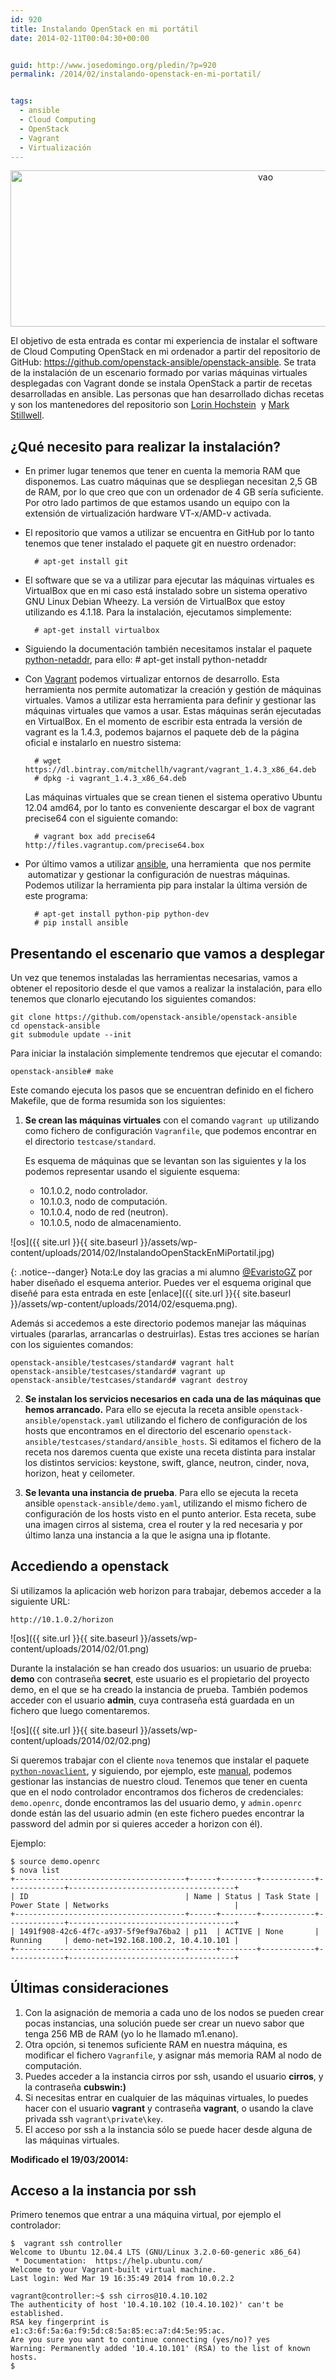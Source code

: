 ```yaml
---
id: 920
title: Instalando OpenStack en mi portátil
date: 2014-02-11T00:04:30+00:00


guid: http://www.josedomingo.org/pledin/?p=920
permalink: /2014/02/instalando-openstack-en-mi-portatil/


tags:
  - ansible
  - Cloud Computing
  - OpenStack
  - Vagrant
  - Virtualización
---
```

<p style="text-align: center;">
  <a href="{{ site.url }}{{ site.baseurl }}/assets/wp-content/uploads/2014/02/vao.png"><img class="aligncenter size-full wp-image-924" alt="vao" src="{{ site.url }}{{ site.baseurl }}/assets/wp-content/uploads/2014/02/vao.png" width="800" height="250" srcset="{{ site.url }}{{ site.baseurl }}/assets/wp-content/uploads/2014/02/vao.png 800w, {{ site.url }}{{ site.baseurl }}/assets/wp-content/uploads/2014/02/vao-300x93.png 300w" sizes="(max-width: 800px) 100vw, 800px" /></a>
</p>

El objetivo de esta entrada es contar mi experiencia de instalar el software de Cloud Computing OpenStack en mi ordenador a partir del repositorio de GitHub: <https://github.com/openstack-ansible/openstack-ansible>. Se trata de la instalación de un escenario formado por varias máquinas virtuales desplegadas con Vagrant donde se instala OpenStack a partir de recetas desarrolladas en ansible. Las personas que han desarrollado dichas recetas y son los mantenedores del repositorio son [Lorin Hochstein](https://github.com/lorin)  y [Mark Stillwell](https://github.com/marklee77).


## ¿Qué necesito para realizar la instalación?

* En primer lugar tenemos que tener en cuenta la memoria RAM que disponemos. Las cuatro máquinas que se despliegan necesitan 2,5 GB de RAM, por lo que creo que con un ordenador de 4 GB sería suficiente. Por otro lado partimos de que estamos usando un equipo con la extensión de virtualización hardware VT-x/AMD-v activada.
* El repositorio que vamos a utilizar se encuentra en GitHub por lo tanto tenemos que tener instalado el paquete git en nuestro ordenador:

        # apt-get install git

* El software que se va a utilizar para ejecutar las máquinas virtuales es VirtualBox que en mi caso está instalado sobre un sistema operativo GNU Linux Debian Wheezy. La versión de VirtualBox que estoy utilizando es 4.1.18. Para la instalación, ejecutamos simplemente:

        # apt-get install virtualbox

* Siguiendo la documentación también necesitamos instalar el paquete [python-netaddr](https://pypi.python.org/pypi/netaddr/), para ello: # apt-get install python-netaddr

* Con [Vagrant](http://www.vagrantup.com/) podemos virtualizar entornos de desarrollo. Esta herramienta nos permite automatizar la creación y gestión de máquinas virtuales. Vamos a utilizar esta herramienta para definir y gestionar las máquinas virtuales que vamos a usar. Estas máquinas serán ejecutadas en VirtualBox. En el momento de escribir esta entrada la versión de vagrant es la 1.4.3, podemos bajarnos el paquete deb de la página oficial e instalarlo en nuestro sistema:

        # wget https://dl.bintray.com/mitchellh/vagrant/vagrant_1.4.3_x86_64.deb
        # dpkg -i vagrant_1.4.3_x86_64.deb

    Las máquinas virtuales que se crean tienen el sistema operativo Ubuntu 12.04 amd64, por lo tanto es conveniente descargar el box de vagrant precise64 con el siguiente comando:

        # vagrant box add precise64 http://files.vagrantup.com/precise64.box

* Por último vamos a utilizar [ansible](http://www.ansible.com/home), una herramienta  que nos permite  automatizar y gestionar la configuración de nuestras máquinas. Podemos utilizar la herramienta pip para instalar la última versión de este programa:

        # apt-get install python-pip python-dev
        # pip install ansible

## Presentando el escenario que vamos a desplegar

Un vez que tenemos instaladas las herramientas necesarias, vamos a obtener el repositorio desde el que vamos a realizar la instalación, para ello tenemos que clonarlo ejecutando los siguientes comandos:

    git clone https://github.com/openstack-ansible/openstack-ansible
    cd openstack-ansible
    git submodule update --init

Para iniciar la instalación simplemente tendremos que ejecutar el comando:

    openstack-ansible# make

Este comando ejecuta los pasos que se encuentran definido en el fichero Makefile, que de forma resumida son los siguientes:

1. **Se crean las máquinas virtuales** con el comando `vagrant up` utilizando como fichero de configuración `Vagranfile`, que podemos encontrar en el directorio `testcase/standard`.

    Es esquema de máquinas que se levantan son las siguientes y la los podemos representar usando el siguiente esquema:

      * 10.1.0.2, nodo controlador.
      * 10.1.0.3, nodo de computación.
      * 10.1.0.4, nodo de red (neutron).
      * 10.1.0.5, nodo de almacenamiento.

![os]({{ site.url }}{{ site.baseurl }}/assets/wp-content/uploads/2014/02/InstalandoOpenStackEnMiPortatil.jpg)
  

{: .notice--danger}
Nota:Le doy las gracias a mi alumno [@EvaristoGZ](https://twitter.com/EvaristoGZ) por haber diseñado el esquema anterior. Puedes ver el esquema original que diseñé para esta entrada en este [enlace]({{ site.url }}{{ site.baseurl }}/assets/wp-content/uploads/2014/02/esquema.png).

Además si accedemos a este directorio podemos manejar las máquinas virtuales (pararlas, arrancarlas o destruirlas). Estas tres acciones se harían con los siguientes comandos:

    openstack-ansible/testcases/standard# vagrant halt
    openstack-ansible/testcases/standard# vagrant up
    openstack-ansible/testcases/standard# vagrant destroy

2. **Se instalan los servicios necesarios en cada una de las máquinas que hemos arrancado.** Para ello se ejecuta la receta ansible `openstack-ansible/openstack.yaml` utilizando el fichero de configuración de los hosts que encontramos en el directorio del escenario `openstack-ansible/testcases/standard/ansible_hosts`. Si editamos el fichero de la receta nos daremos cuenta que existe una receta distinta para instalar los distintos servicios: keystone, swift, glance, neutron, cinder, nova, horizon, heat y ceilometer.

3. **Se levanta una instancia de prueba**. Para ello se ejecuta la receta ansible `openstack-ansible/demo.yaml`, utilizando el mismo fichero de configuración de los hosts visto en el punto anterior. Esta receta, sube una imagen cirros al sistema, crea el router y la red necesaria y por último lanza una instancia a la que le asigna una ip flotante.

## Accediendo a openstack

Si utilizamos la aplicación web horizon para trabajar, debemos acceder a la siguiente URL:

    http://10.1.0.2/horizon

![os]({{ site.url }}{{ site.baseurl }}/assets/wp-content/uploads/2014/02/01.png)

Durante la instalación se han creado dos usuarios: un usuario de prueba: **demo** con contraseña **secret**, este usuario es el propietario del proyecto demo, en el que se ha creado la instancia de prueba. También podemos acceder con el usuario **admin**, cuya contraseña está guardada en un fichero que luego comentaremos.

![os]({{ site.url }}{{ site.baseurl }}/assets/wp-content/uploads/2014/02/02.png)

Si queremos trabajar con el cliente `nova` tenemos que instalar el paquete [`python-novaclient`](http://pypi.python.org/pypi/python-novaclient/), y siguiendo, por ejemplo, este [manual](http://albertomolina.wordpress.com/2013/11/20/how-to-launch-an-instance-on-openstack-ii-openstack-cli/), podemos gestionar las instancias de nuestro cloud. Tenemos que tener en cuenta que en el nodo controlador encontramos dos ficheros de credenciales: `demo.openrc`, donde encontramos las del usuario demo, y `admin.openrc` donde están las del usuario admin (en este fichero puedes encontrar la password del admin por si quieres acceder a horizon con él).

Ejemplo:

    $ source demo.openrc
    $ nova list
    +--------------------------------------+------+--------+------------+-------------+-------------------------------------+
    | ID                                   | Name | Status | Task State | Power State | Networks                            |
    +--------------------------------------+------+--------+------------+-------------+-------------------------------------+
    | 1491f908-42c6-4f7c-a937-5f9ef9a76ba2 | p11  | ACTIVE | None       | Running     | demo-net=192.168.100.2, 10.4.10.101 |
    +--------------------------------------+------+--------+------------+-------------+-------------------------------------+

## Últimas consideraciones

1. Con la asignación de memoria a cada uno de los nodos se pueden crear pocas instancias, una solución puede ser crear un nuevo sabor que tenga 256 MB de RAM (yo lo he llamado m1.enano).
2. Otra opción, si tenemos suficiente RAM en nuestra máquina, es modificar el fichero `Vagranfile`, y asignar más memoria RAM al nodo de computación.
3. Puedes acceder a la instancia cirros por ssh, usando el usuario **cirros**, y la contraseña **cubswin:)**
4. Si necesitas entrar en cualquier de las máquinas virtuales, lo puedes hacer con el usuario **vagrant** y contraseña **vagrant**, o usando la clave privada ssh `vagrant\private\key`.
5. El acceso por ssh a la instancia sólo se puede hacer desde alguna de las máquinas virtuales.

**Modificado el 19/03/20014:**

## Acceso a la instancia por ssh

Primero tenemos que entrar a una máquina virtual, por ejemplo el controlador:

    $  vagrant ssh controller
    Welcome to Ubuntu 12.04.4 LTS (GNU/Linux 3.2.0-60-generic x86_64)
     * Documentation:  https://help.ubuntu.com/
    Welcome to your Vagrant-built virtual machine.
    Last login: Wed Mar 19 16:35:49 2014 from 10.0.2.2

    vagrant@controller:~$ ssh cirros@10.4.10.102
    The authenticity of host '10.4.10.102 (10.4.10.102)' can't be     established.
    RSA key fingerprint is    e1:c3:6f:5a:6a:f9:5d:c8:5a:85:ec:a7:d4:5e:95:ac.
    Are you sure you want to continue connecting (yes/no)? yes
    Warning: Permanently added '10.4.10.101' (RSA) to the list of known hosts.
    $

